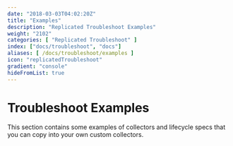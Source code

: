 ```yaml
---
date: "2018-03-03T04:02:20Z"
title: "Examples"
description: "Replicated Troubleshoot Examples"
weight: "2102"
categories: [ "Replicated Troubleshoot" ]
index: ["docs/troubleshoot", "docs"]
aliases: [ /docs/troubleshoot/examples ]
icon: "replicatedTroubleshoot"
gradient: "console"
hideFromList: true
---
```


# Troubleshoot Examples

This section contains some examples of collectors and lifecycle specs that you can copy into your own custom collectors.

